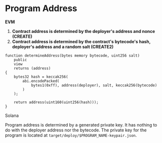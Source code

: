 # Program Address

**EVM**

1. **Contract address is determined by the deployer's address and nonce (CREATE)**
2. **Contract address is determined by the contract's bytecode's hash, deployer's address and a random salt (CREATE2)**

```solidity
function determineAddress(bytes memory bytecode, uint256 salt)
    public
    view
    returns (address)
{
    bytes32 hash = keccak256(
        abi.encodePacked(
            bytes1(0xff), address(deployer), salt, keccak256(bytecode)
        )
    );

    return address(uint160(uint256(hash)));
}
```

Solana

Program address is determined by a generated private key. It has nothing to do with the deployer address nor the bytecode. The private key for the program is located at `target/deploy/$PROGRAM_NAME-keypair.json`.
